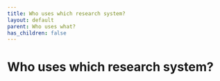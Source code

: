 ```yaml
---
title: Who uses which research system?
layout: default
parent: Who uses what?
has_children: false
---
```


# Who uses which research system?

